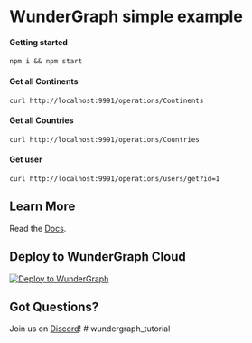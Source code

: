 # WunderGraph simple example

#### Getting started

```shell
npm i && npm start
```

#### Get all Continents

```shell
curl http://localhost:9991/operations/Continents
```

#### Get all Countries

```shell
curl http://localhost:9991/operations/Countries
```

#### Get user

```shell
curl http://localhost:9991/operations/users/get?id=1
```

## Learn More

Read the [Docs](https://wundergraph.com/docs).

## Deploy to WunderGraph Cloud

[![Deploy to WunderGraph](https://wundergraph.com/button)](https://cloud.wundergraph.com/new/clone?templateName=simple)

## Got Questions?

Join us on [Discord](https://wundergraph.com/discord)!
#   w u n d e r g r a p h _ t u t o r i a l  
 